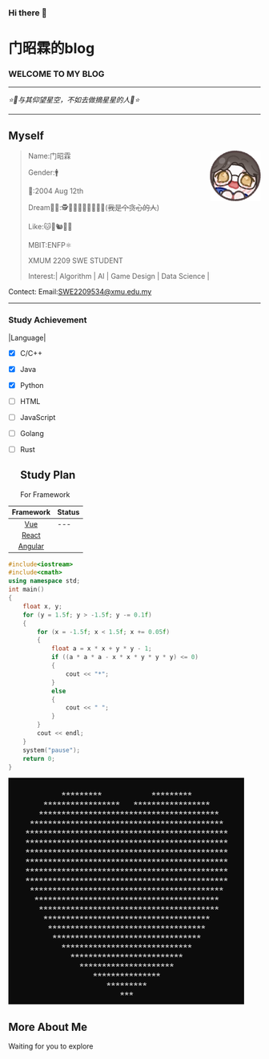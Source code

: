 ### Hi there 👋

<!--
**503133214/503133214** is a ✨ _special_ ✨ repository because its `README.md` (this file) appears on your GitHub profile.

Here are some ideas to get you started:

- 🔭 I’m currently working on ...
- 🌱 I’m currently learning ...
- 👯 I’m looking to collaborate on ...
- 🤔 I’m looking for help with ...
- 💬 Ask me about ...
- 📫 How to reach me: ...
- 😄 Pronouns: ...
- ⚡ Fun fact: ...
-->
# 门昭霖的blog
### WELCOME TO MY BLOG
-----------------------------------------------------
*⭐🌙与其仰望星空，不如去做摘星星的人🌙⭐*

-----------------------------------------------------
## Myself

 <img decoding="async" align="right" src="image/头像.jpg" width="20%">

   >Name:门昭霖
   >
   >Gender:🚹  
   >
   >🎂:2004 Aug 12th
   >
   >Dream😶‍🌫️:🕵️👨‍🚀👨‍💻🦸‍♂️🧙‍♂️(~~我是个贪心的人~~)
   >
   >Like:🐱🐶🐿️🐇🦔
   >
   >MBIT:ENFP⚛️
   >
   >XMUM 2209 SWE STUDENT
   >
   >Interest:| Algorithm | AI | Game Design | Data Science |

Contect:
Email:SWE2209534@xmu.edu.my

-----------------------------------------------------
   ### Study Achievement
  |Language|
- [x] C/C++  
- [x] Java   
- [x] Python 
- [ ] HTML    
- [ ] JavaScript  
- [ ] Golang
- [ ] Rust 
  ## Study Plan
  For Framework


|  Framework | Status |
|    :--:    |    ----    |
| [Vue](https://vuejs.org/)    |---     |
|[React](https://vuejs.org/)       |        |
| [Angular](https://vuejs.org/)    |        |



```cpp
#include<iostream>
#include<cmath>
using namespace std;
int main()
{   
    float x, y;
    for (y = 1.5f; y > -1.5f; y -= 0.1f)
    {
        for (x = -1.5f; x < 1.5f; x += 0.05f)
        {
            float a = x * x + y * y - 1;
            if ((a * a * a - x * x * y * y * y) <= 0)
            {
                cout << "*";
            }
            else
            {
                cout << " ";
            }
        }
        cout << endl;
    }
    system("pause");
    return 0;
}
```
![heart](image/爱心.png "GitHub,Social Coding")

## More About Me
Waiting for you to explore 

